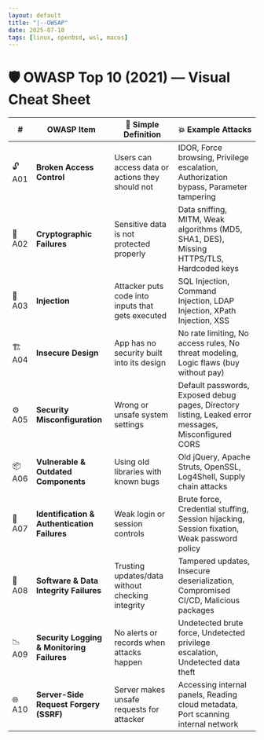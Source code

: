 ```yaml
---
layout: default
title: "|--OWSAP"
date: 2025-07-18
tags: [linux, openbsd, wsl, macos]
---
```


# 🛡️ OWASP Top 10 (2021) — Visual Cheat Sheet

| # | OWASP Item | 📝 Simple Definition | 💥 Example Attacks |
|--|-------------|-----------------------|----------------------------|
| 🔓 A01 | **Broken Access Control** | Users can access data or actions they should not | IDOR, Force browsing, Privilege escalation, Authorization bypass, Parameter tampering |
| 🔐 A02 | **Cryptographic Failures** | Sensitive data is not protected properly | Data sniffing, MITM, Weak algorithms (MD5, SHA1, DES), Missing HTTPS/TLS, Hardcoded keys |
| 💉 A03 | **Injection** | Attacker puts code into inputs that gets executed | SQL Injection, Command Injection, LDAP Injection, XPath Injection, XSS |
| 🏗️ A04 | **Insecure Design** | App has no security built into its design | No rate limiting, No access rules, No threat modeling, Logic flaws (buy without pay) |
| ⚙️ A05 | **Security Misconfiguration** | Wrong or unsafe system settings | Default passwords, Exposed debug pages, Directory listing, Leaked error messages, Misconfigured CORS |
| 📦 A06 | **Vulnerable & Outdated Components** | Using old libraries with known bugs | Old jQuery, Apache Struts, OpenSSL, Log4Shell, Supply chain attacks |
| 🪪 A07 | **Identification & Authentication Failures** | Weak login or session controls | Brute force, Credential stuffing, Session hijacking, Session fixation, Weak password policy |
| 🧩 A08 | **Software & Data Integrity Failures** | Trusting updates/data without checking integrity | Tampered updates, Insecure deserialization, Compromised CI/CD, Malicious packages |
| 📉 A09 | **Security Logging & Monitoring Failures** | No alerts or records when attacks happen | Undetected brute force, Undetected privilege escalation, Undetected data theft |
| 🌐 A10 | **Server-Side Request Forgery (SSRF)** | Server makes unsafe requests for attacker | Accessing internal panels, Reading cloud metadata, Port scanning internal network |
